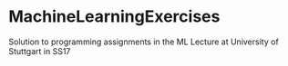 # MachineLearningExercises
Solution to programming assignments in the ML Lecture at University of Stuttgart in SS17
